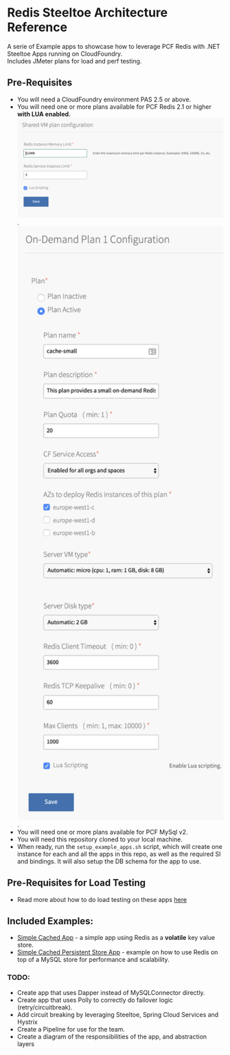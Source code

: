 # Redis Steeltoe Architecture Reference
A serie of Example apps to showcase how to leverage PCF Redis with .NET Steeltoe Apps running on CloudFoundry.  
Includes JMeter plans for load and perf testing.

## Pre-Requisites
- You will need a CloudFoundry environment PAS 2.5 or above.
- You will need one or more plans available for PCF Redis 2.1 or higher **with LUA enabled.**
<img src="assets/common/images/enable_lua_for_shared_instances.png" alt="PCF Redis LUA enabled for shared vms" width="540"/> . 
<img src="assets/common/images/enable_lua_for_odb_instances.png" alt="PCF Redis LUA enabled for on-demand vms" width="540"/> . 
- You will need one or more plans available for PCF MySql v2.  
- You will need this repository cloned to your local machine.  
- When ready, run the `setup_example_apps.sh` script, which will create one instance for each and all the apps in this repo, as well as the required SI and bindings. It will also setup the DB schema for the app to use.  

## Pre-Requisites for Load Testing
- Read more about how to do load testing on these apps [here](./assets/common/docs/load_testing.md)
  
## Included Examples:
- [Simple Cached App](src/SimpleCachedApp/README.md) - a simple app using Redis as a **volatile** key value store.
- [Simple Cached Persistent Store App](src/SimpleCachedPersistentStoreApp/README.md) - example on how to use Redis on top of a MySQL store for performance and scalability.

### TODO:
- Create app that uses Dapper instead of MySQLConnector directly.
- Create app that uses Polly to correctly do failover logic (retry/circuitbreak).
- Add circuit breaking by leveraging Steeltoe, Spring Cloud Services and Hystrix
- Create a Pipeline for use for the team. 
- Create a diagram of the responsibilities of the app, and abstraction layers
